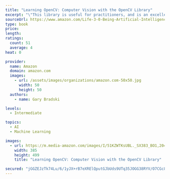 ```yaml
---
title: "Learning OpenCV: Computer Vision with the OpenCV Library"
excerpt: "\"This library is useful for practitioners, and is an excellent tool for those entering the field: it is a set of computer vision algorithms that work as advertised.\"-William T. Freeman, Computer Science and Artificial Intelligence Laboratory, Massachusetts Institute of Technology Learning OpenCV puts you in the middle of the rapidly expanding field of computer vision. Written by the creators of the"
sourceUrl: https://www.amazon.com/Life-3-0-Being-Artificial-Intelligence/dp/B0742JQF31/
type: book
price: 
length: 
ratings:
  count: 51
  average: 4
heat: 0

provider:
  name: Amazon
  domain: amazon.com
  images:
    - url: /assets/images/organizations/amazon.com-50x50.jpg
      width: 50
      height: 50
  authors:
    - name: Gary Bradski

levels:
  - Intermediate

topics:
  - AI
  - Machine Learning

images:
  - url: https://m.media-amazon.com/images/I/51KZWTKsUBL._SX383_BO1,204,203,200_.jpg
    width: 385
    height: 499
    title: "Learning OpenCV: Computer Vision with the OpenCV Library"

secured: "jGGZEJzTk74Lu/6/1yJX+rB7eXRElQputGJbUds9UTq35JOGG38RYV/O7CGc8RUjTucGLOM/zVISedYLZW8LWDyuUICiwndBGMXN/1+oWX401tmgpK+UzVcc1BNsxV15CSF3lVGnmhBG2imaPOpJRPNQhi6c9/ljomakh+5ofsPOwDO7O6M+GtesXBqdDJ07Q8CUL99Xxwc+PfGcXYgFutwgsQ/AP6Bdd2DFzpM34DtgFNmNE2uzLLc+Cb6NwzCGU/4heE53KzZ/xC+IPHXjog==;/yNvTtuDwitBQkvyEdZd1w=="
---
```


